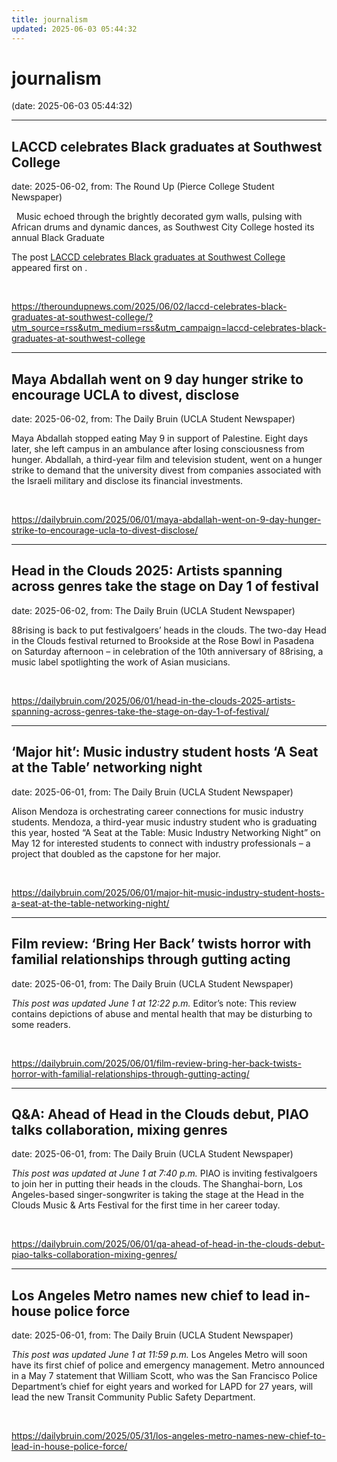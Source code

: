 ```yaml
---
title: journalism
updated: 2025-06-03 05:44:32
---
```


# journalism

(date: 2025-06-03 05:44:32)

---

## LACCD celebrates Black graduates at Southwest College

date: 2025-06-02, from: The Round Up (Pierce College Student Newspaper)

<p>&#160; Music echoed through the brightly decorated gym walls, pulsing with African drums and dynamic dances, as Southwest City College hosted its annual Black Graduate</p>
<p>The post <a href="https://theroundupnews.com/2025/06/02/laccd-celebrates-black-graduates-at-southwest-college/">LACCD celebrates Black graduates at Southwest College</a> appeared first on <a href="https://theroundupnews.com"></a>.</p>
 

<br> 

<https://theroundupnews.com/2025/06/02/laccd-celebrates-black-graduates-at-southwest-college/?utm_source=rss&utm_medium=rss&utm_campaign=laccd-celebrates-black-graduates-at-southwest-college>

---

## Maya Abdallah went on 9 day hunger strike to encourage UCLA to divest, disclose

date: 2025-06-02, from: The Daily Bruin (UCLA Student Newspaper)

Maya Abdallah stopped eating May 9 in support of Palestine.
Eight days later, she left campus in an ambulance after losing consciousness from hunger.
Abdallah, a third-year film and television student, went on a hunger strike to demand that the university divest from companies associated with the Israeli military and disclose its financial investments. 

<br> 

<https://dailybruin.com/2025/06/01/maya-abdallah-went-on-9-day-hunger-strike-to-encourage-ucla-to-divest-disclose/>

---

## Head in the Clouds 2025: Artists spanning across genres take the stage on Day 1 of festival

date: 2025-06-02, from: The Daily Bruin (UCLA Student Newspaper)

88rising is back to put festivalgoers&#8217; heads in the clouds.
The two-day Head in the Clouds festival returned to Brookside at the Rose Bowl in Pasadena on Saturday afternoon &#8211; in celebration of the 10th anniversary of 88rising, a music label spotlighting the work of Asian musicians. 

<br> 

<https://dailybruin.com/2025/06/01/head-in-the-clouds-2025-artists-spanning-across-genres-take-the-stage-on-day-1-of-festival/>

---

## ‘Major hit’: Music industry student hosts ‘A Seat at the Table’ networking night

date: 2025-06-01, from: The Daily Bruin (UCLA Student Newspaper)

Alison Mendoza is orchestrating career connections for music industry students.
Mendoza, a third-year music industry student who is graduating this year, hosted &#8220;A Seat at the Table: Music Industry Networking Night&#8221; on May 12 for interested students to connect with industry professionals &#8211; a project that doubled as the capstone for her major. 

<br> 

<https://dailybruin.com/2025/06/01/major-hit-music-industry-student-hosts-a-seat-at-the-table-networking-night/>

---

## Film review: ‘Bring Her Back’ twists horror with familial relationships through gutting acting

date: 2025-06-01, from: The Daily Bruin (UCLA Student Newspaper)

<em>This post was updated June 1 at 12:22 p.m.</em>
Editor’s note: This review contains depictions of abuse and mental health that may be disturbing to some readers. 

<br> 

<https://dailybruin.com/2025/06/01/film-review-bring-her-back-twists-horror-with-familial-relationships-through-gutting-acting/>

---

## Q&A: Ahead of Head in the Clouds debut, PIAO talks collaboration, mixing genres

date: 2025-06-01, from: The Daily Bruin (UCLA Student Newspaper)

<em>This post was updated at June 1 at 7:40 p.m.</em>
PIAO is inviting festivalgoers to join her in putting their heads in the clouds.
The Shanghai-born, Los Angeles-based singer-songwriter is taking the stage at the Head in the Clouds Music &#38; Arts Festival for the first time in her career today. 

<br> 

<https://dailybruin.com/2025/06/01/qa-ahead-of-head-in-the-clouds-debut-piao-talks-collaboration-mixing-genres/>

---

## Los Angeles Metro names new chief to lead in-house police force

date: 2025-06-01, from: The Daily Bruin (UCLA Student Newspaper)

<em>This post was updated June 1 at 11:59 p.m.</em>
Los Angeles Metro will soon have its first chief of police and emergency management.
Metro announced in a May 7 statement that William Scott, who was the San Francisco Police Department&#8217;s chief for eight years and worked for LAPD for 27 years, will lead the new Transit Community Public Safety Department. 

<br> 

<https://dailybruin.com/2025/05/31/los-angeles-metro-names-new-chief-to-lead-in-house-police-force/>

